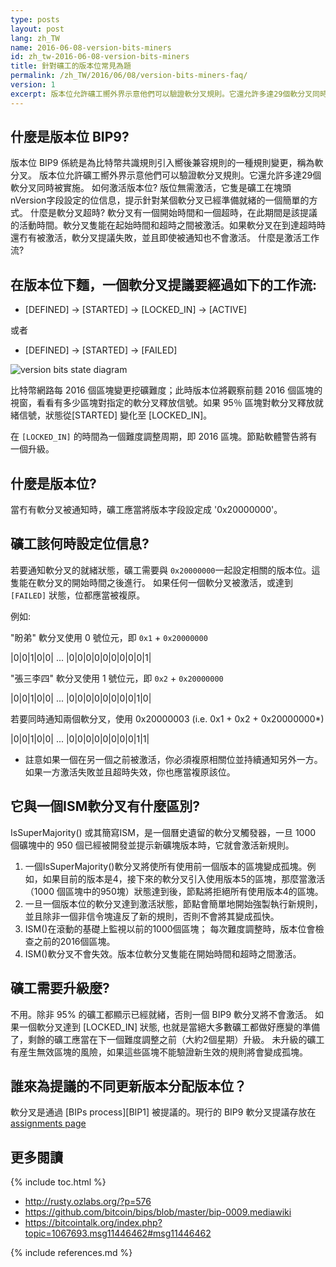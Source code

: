 ```yaml
---
type: posts
layout: post
lang: zh_TW
name: 2016-06-08-version-bits-miners
id: zh_tw-2016-06-08-version-bits-miners
title: 針對礦工的版本位常見為題
permalink: /zh_TW/2016/06/08/version-bits-miners-faq/
version: 1
excerpt: 版本位允許礦工嚮外界示意他們可以驗證軟分叉規則。它還允許多達29個軟分叉同時被實施。
---
```


## 什麼是版本位 BIP9?

版本位 BIP9 係統是為比特幣共識規則引入嚮後兼容規則的一種規則變更，稱為軟分叉。
版本位允許礦工嚮外界示意他們可以驗證軟分叉規則。它還允許多達29個軟分叉同時被實施。
如何激活版本位?
版位無需激活，它隻是礦工在塊頭nVersion字段設定的位信息，提示針對某個軟分叉已經準備就緒的一個簡單的方式。
什麼是軟分叉超時?
軟分叉有一個開始時間和一個超時，在此期間是該提議的活動時間。軟分叉隻能在起始時間和超時之間被激活。如果軟分叉在到達超時時還冇有被激活，軟分叉提議失敗，並且即使被通知也不會激活。
什麼是激活工作流?

## 在版本位下麵，一個軟分叉提議要經過如下的工作流:

-	[DEFINED] -> [STARTED] -> [LOCKED_IN] -> [ACTIVE]

或者

-	[DEFINED] -> [STARTED] -> [FAILED]

![version bits state diagram](https://raw.githubusercontent.com/bitcoin/bips/master/bip-0009/states.png)

比特幣網路每 2016 個區塊變更挖礦難度；此時版本位將觀察前麵 2016 個區塊的視窗，看看有多少區塊對指定的軟分叉釋放信號。如果 95％ 區塊對軟分叉釋放就緒信號，狀態從[STARTED] 變化至 [LOCKED_IN]。

在 `[LOCKED_IN]` 的時間為一個難度調整周期，即 2016 區塊。節點軟體警告將有一個升級。

## 什麼是版本位?

當冇有軟分叉被通知時，礦工應當將版本字段設定成 '0x20000000'。

## 礦工該何時設定位信息?

若要通知軟分叉的就緒狀態，礦工需要與 `0x20000000`一起設定相關的版本位。這隻能在軟分叉的開始時間之後進行。
如果任何一個軟分叉被激活，或達到 `[FAILED]` 狀態，位都應當被複原。

例如:

"盼弟" 軟分叉使用 0 號位元，即 `0x1` + `0x20000000`

|0|0|1|0|0| ... |0|0|0|0|0|0|0|0|0|1|

"張三李四" 軟分叉使用 1 號位元，即 `0x2` + `0x20000000`

|0|0|1|0|0| ... |0|0|0|0|0|0|0|0|1|0|

若要同時通知兩個軟分叉，使用 0x20000003 (i.e. 0x1 + 0x2 + 0x20000000*)

|0|0|1|0|0| ... |0|0|0|0|0|0|0|0|1|1|

*	註意如果一個在另一個之前被激活，你必須複原相關位並持續通知另外一方。如果一方激活失敗並且超時失效，你也應當複原該位。

## 它與一個ISM軟分叉有什麼區別?

IsSuperMajority() 或其簡寫ISM，是一個曆史遺留的軟分叉觸發器，一旦 1000 個礦塊中的 950 個已經被開發並提示新礦塊版本時，它就會激活新規則。

1.	一個IsSuperMajority()軟分叉將使所有使用前一個版本的區塊變成孤塊。例如，如果目前的版本是4，接下來的軟分叉引入使用版本5的區塊，那麼當激活（1000 個區塊中的950塊）狀態達到後，節點將拒絕所有使用版本4的區塊。
2.	一旦一個版本位的軟分叉達到激活狀態，節點會簡單地開始強製執行新規則，並且除非一個非信令塊違反了新的規則，否則不會將其變成孤快。
3.	ISM()在滾動的基礎上監視以前的1000個區塊； 每次難度調整時，版本位會檢查之前的2016個區塊。
4.	ISM()軟分叉不會失效。版本位軟分叉隻能在開始時間和超時之間激活。

## 礦工需要升級麼?

不用。除非 95% 的礦工都顯示已經就緒，否則一個 BIP9 軟分叉將不會激活。 如果一個軟分叉達到 [LOCKED_IN] 狀態, 也就是當絕大多數礦工都做好應變的準備了，剩餘的礦工應當在下一個難度調整之前（大約2個星期）升級。
未升級的礦工有産生無效區塊的風險，如果這些區塊不能驗證新生效的規則將會變成孤塊。

## 誰來為提議的不同更新版本分配版本位？

軟分叉是通過 [BIPs process][BIP1] 被提議的。現行的 BIP9 軟分叉提議存放在 [assignments page](https://github.com/bitcoin/bips/blob/master/bip-0009.mediawiki#deployments)

## 更多閱讀


{% include toc.html %}

- <http://rusty.ozlabs.org/?p=576>
- <https://github.com/bitcoin/bips/blob/master/bip-0009.mediawiki>
- <https://bitcointalk.org/index.php?topic=1067693.msg11446462#msg11446462>

{% include references.md %}
